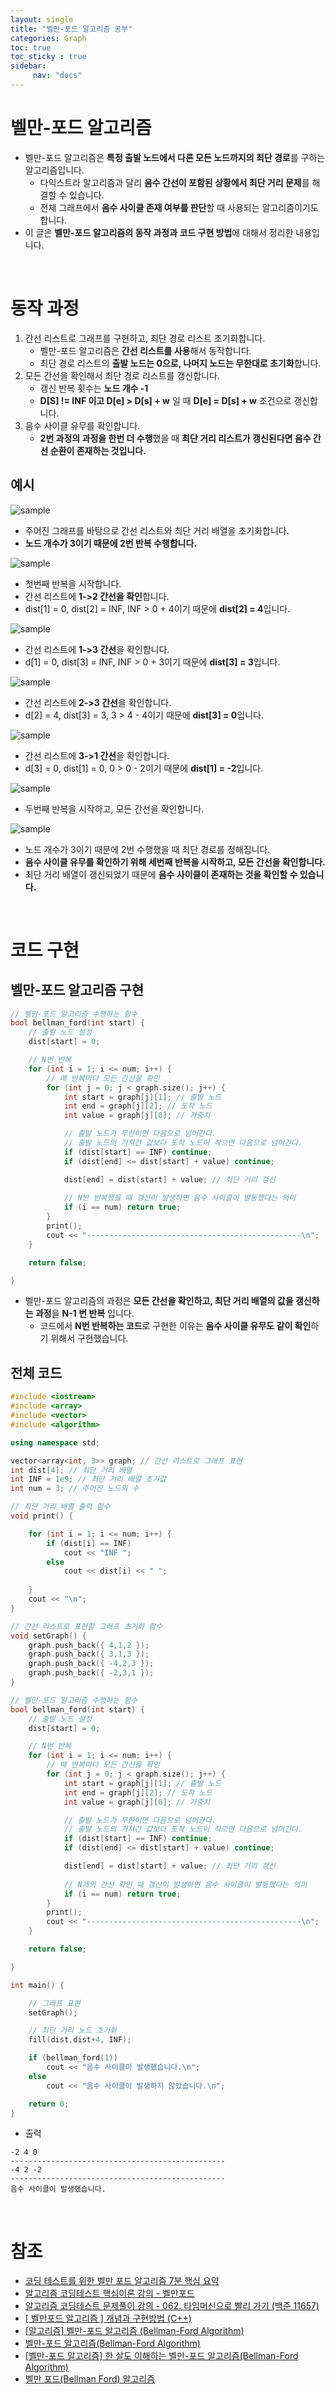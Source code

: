 ```yaml
---
layout: single
title: "벨만-포드 알고리즘 공부"
categories: Graph
toc: true
toc_sticky : true
sidebar:
     nav: "docs"
---
```


# 벨만-포드 알고리즘
- 벨만-포드 알고리즘은 **특정 출발 노드에서 다른 모든 노드까지의 최단 경로**를 구하는 알고리즘입니다.
    - 다익스트라 알고리즘과 달리 **음수 간선이 포함된 상황에서 최단 거리 문제**를 해결할 수 있습니다.
    - 전체 그래프에서 **음수 사이클 존재 여부를 판단**할 때 사용되는 알고리즘이기도 합니다.
- 이 글은 **벨만-포드 알고리즘의 동작 과정과 코드 구현 방법**에 대해서 정리한 내용입니다.

<br>

# 동작 과정
1. 간선 리스트로 그래프를 구현하고, 최단 경로 리스트 초기화합니다.
    - 벨만-포드 알고리즘은 **간선 리스트를 사용**해서 동작합니다.
    - 최단 경로 리스트의 **출발 노드는 0으로, 나머지 노드는 무한대로 초기화**합니다.
2. 모든 간선을 확인해서 최단 경로 리스트를 갱신합니다.
    - 갱신 반복 횟수는 **노드 개수 -1**
    - **D[S] != INF 이고 D[e] > D[s] + w** 일 때 **D[e] = D[s] + w** 조건으로 갱신합니다.
3. 음수 사이클 유무를 확인합니다.
    - **2번 과정의 과정을 한번 더 수행**했을 때 **최단 거리 리스트가 갱신된다면 음수 간선 순환이 존재하는 것입니다.**

## 예시
![sample](\images\2025-10-23-Study_Bellman_Ford\0.png)
- 주어진 그래프를 바탕으로 간선 리스트와 최단 거리 배열을 초기화합니다.
- **노드 개수가 3이기 때문에 2번 반복 수행합니다.**

![sample](\images\2025-10-23-Study_Bellman_Ford\c1_1.png)
- 첫번째 반복을 시작합니다.
- 간선 리스트에 **1->2 간선을 확인**합니다.
- dist[1] = 0, dist[2] = INF, INF > 0 + 4이기 때문에 **dist[2] = 4**입니다.

![sample](\images\2025-10-23-Study_Bellman_Ford\c1_2.png)
- 간선 리스트에 **1->3 간선**을 확인합니다.
- d[1] = 0, dist[3] = INF, INF > 0 + 3이기 때문에 **dist[3] = 3**입니다.

![sample](\images\2025-10-23-Study_Bellman_Ford\c1_3.png)
- 간선 리스트에 **2->3 간선**을 확인합니다.
- d[2] = 4, dist[3] = 3, 3 > 4 - 4이기 때문에 **dist[3] = 0**입니다.

![sample](\images\2025-10-23-Study_Bellman_Ford\c1_4.png)
- 간선 리스트에 **3->1 간선**을 확인합니다.
- d[3] = 0, dist[1] = 0, 0 > 0 - 2이기 때문에 **dist[1] = -2**입니다.

![sample](\images\2025-10-23-Study_Bellman_Ford\c2.png)
- 두번째 반복을 시작하고, 모든 간선을 확인합니다.

![sample](\images\2025-10-23-Study_Bellman_Ford\c3.png)
- 노드 개수가 3이기 때문에 2번 수행했을 때 최단 경로를 정해집니다.
- **음수 사이클 유무를 확인하기 위해 세번째 반복을 시작하고, 모든 간선을 확인합니다.**
- 최단 거리 배열이 갱신되었기 때문에 **음수 사이클이 존재하는 것을 확인할 수 있습니다.**


<br>

# 코드 구현
## 벨만-포드 알고리즘 구현
~~~c++
// 벨만-포드 알고리즘 수행하는 함수
bool bellman_ford(int start) {
	// 출발 노드 설정
	dist[start] = 0; 

	// N번 반복
	for (int i = 1; i <= num; i++) {
		// 매 반복마다 모든 간선을 확인
		for (int j = 0; j < graph.size(); j++) {
			int start = graph[j][1]; // 출발 노드
			int end = graph[j][2]; // 도착 노드
			int value = graph[j][0]; // 가중치

			// 출발 노드가 무한이면 다음으로 넘어간다.
			// 출발 노드의 거쳐간 값보다 도착 노드이 작으면 다음으로 넘어간다.
			if (dist[start] == INF) continue;
			if (dist[end] <= dist[start] + value) continue;

			dist[end] = dist[start] + value; // 최단 거리 갱신
			
			// N반 반복했을 때 갱신이 발생하면 음수 사이클이 발동했다는 의미
			if (i == num) return true;
		}
		print();
		cout << "------------------------------------------------\n";
	}

	return false;

}
~~~
- 벨만-포드 알고리즘의 과정은 **모든 간선을 확인하고, 최단 거리 배열의 값을 갱신하는 과정**을 **N-1 번 반복** 입니다.
    - 코드에서 **N번 반복하는 코드**로 구현한 이유는 **음수 사이클 유무도 같이 확인**하기 위해서 구현했습니다.

## 전체 코드
~~~c++
#include <iostream>
#include <array>
#include <vector>
#include <algorithm>

using namespace std;

vector<array<int, 3>> graph; // 간선 리스트로 그래프 표현
int dist[4]; // 최단 거리 배열
int INF = 1e9; // 최단 거리 배열 초기값
int num = 3; // 주어진 노드의 수

// 최단 거리 배열 출력 함수
void print() {

	for (int i = 1; i <= num; i++) {
		if (dist[i] == INF)
			cout << "INF ";
		else
			cout << dist[i] << " ";
		
	}
	cout << "\n";
}

// 간선 리스트로 표현할 그래프 초기화 함수
void setGraph() {
	graph.push_back({ 4,1,2 });
	graph.push_back({ 3,1,3 });
	graph.push_back({ -4,2,3 });
	graph.push_back({ -2,3,1 });
}

// 벨만-포드 알고리즘 수행하는 함수
bool bellman_ford(int start) {
	// 출발 노드 설정
	dist[start] = 0; 

	// N번 반복
	for (int i = 1; i <= num; i++) {
		// 매 반복마다 모든 간선을 확인
		for (int j = 0; j < graph.size(); j++) {
			int start = graph[j][1]; // 출발 노드
			int end = graph[j][2]; // 도착 노드
			int value = graph[j][0]; // 가중치

			// 출발 노드가 무한이면 다음으로 넘어간다.
			// 출발 노드의 거쳐간 값보다 도착 노드이 작으면 다음으로 넘어간다.
			if (dist[start] == INF) continue;
			if (dist[end] <= dist[start] + value) continue;

			dist[end] = dist[start] + value; // 최단 거리 갱신
			
			// N개의 간선 확인 때 갱신이 발생하면 음수 사이클이 발동했다는 의미
			if (i == num) return true;
		}
		print();
		cout << "------------------------------------------------\n";
	}

	return false;

}

int main() {

	// 그래프 표현
	setGraph();

	// 최단 거리 노드 초기화
	fill(dist,dist+4, INF);

	if (bellman_ford(1))
		cout << "음수 사이클이 발생했습니다.\n";
	else
		cout << "음수 사이클이 발생하지 않았습니다.\n";

	return 0;
}
~~~
- 출력

~~~
-2 4 0
------------------------------------------------
-4 2 -2
------------------------------------------------
음수 사이클이 발생했습니다.

~~~

<br>

# 참조
- [코딩 테스트를 위한 벨만 포드 알고리즘 7분 핵심 요약](https://youtu.be/Ppimbaxm8d8?si=kSV91L4NiCoyUPuC)
- [알고리즘 코딩테스트 핵심이론 강의 - 벨만포드](https://youtu.be/061eXyAFRuI?si=RSqyEPv-0JLTO78r)
- [알고리즘 코딩테스트 문제풀이 강의 - 062. 타임머신으로 빨리 가기 (백준 11657)](https://youtu.be/SaxPonfjV5M?si=v31NVYXRcOnsqyP6)
- [[ 벨만포드 알고리즘 ] 개념과 구현방법 (C++)](https://yabmoons.tistory.com/365)
- [[알고리즘] 벨만-포드 알고리즘 (Bellman-Ford Algorithm)](https://velog.io/@kimdukbae/%EC%95%8C%EA%B3%A0%EB%A6%AC%EC%A6%98-%EB%B2%A8%EB%A7%8C-%ED%8F%AC%EB%93%9C-%EC%95%8C%EA%B3%A0%EB%A6%AC%EC%A6%98-Bellman-Ford-Algorithm)
- [벨만-포드 알고리즘(Bellman-Ford Algorithm)](https://8iggy.tistory.com/153)
- [[벨만-포드 알고리즘] 한 살도 이해하는 벨만-포드 알고리즘(Bellman-Ford Algorithm)](https://10000cow.tistory.com/entry/%EB%B2%A8%EB%A7%8C-%ED%8F%AC%EB%93%9C-%EC%95%8C%EA%B3%A0%EB%A6%AC%EC%A6%98-%ED%95%9C-%EC%82%B4%EB%8F%84-%EC%9D%B4%ED%95%B4%ED%95%98%EB%8A%94-%EB%B2%A8%EB%A7%8C-%ED%8F%AC%EB%93%9C-%EC%95%8C%EA%B3%A0%EB%A6%AC%EC%A6%98Bellman-Ford-Algorithm)
- [벨만 포드(Bellman Ford) 알고리즘](https://goo-gy.github.io/2021-08-15-Bellman-Ford)

